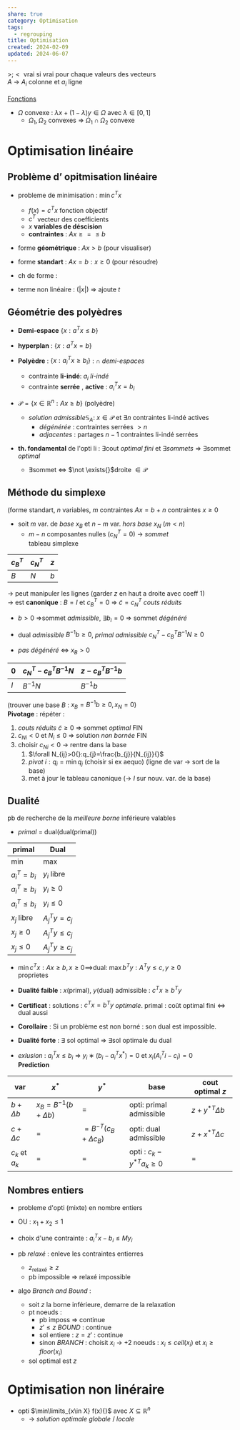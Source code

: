 ```yaml
---  
share: true  
category: Optimisation  
tags:  
  - regrouping  
title: Optimisation  
created: 2024-02-09  
updated: 2024-06-07  
---  
```

$>;<{}$ vrai si vrai pour chaque valeurs des vecteurs  
$A{}$ → $A_{i}{}$ colonne et $a_{i}{}$ ligne  
&nbsp;  
[Fonctions](Fonctions.md)  
  
- $\Omega$ convexe : $\lambda x+(1-\lambda)y\in\Omega$  avec $\lambda \in[0,1]$  
	- $\Omega_{1},\Omega_{2}$ convexes ⇒ $\Omega_{1}\cap\Omega_{2}$ convexe  
# Optimisation linéaire  
## Problème d’ opitmisation linéaire  
  
- probleme de minimisation : $\min c^Tx{}$  
	- $f(x)=c^Tx{}$ fonction objectif  
	- $c^T{}$ vecteur des coefficients  
	- $x{}$ **variables de déscision**  
	- **contraintes** : $Ax\geq=\leq b{}$  
  
- forme **géométrique** : $Ax>b{}$ (pour visualiser)  
  
- forme **standart** : $Ax=b:x\geq 0{}$ (pour résoudre)  
  
- ch de forme :   
  
- terme non linéaire : ($|x|{}$) ⇒ ajoute $t{}$  
## Géométrie des polyèdres  
  
- **Demi-espace** $\{ x:a^Tx\leq b \}{}$  
  
- **hyperplan** : $\{ x: a^Tx=b \}{}$  
  
- **Polyèdre** : $\{ x:a_{i}^Tx\geq b_{i} \}{}$ : $\cap{}$ *demi-espaces*   
	- contrainte **li-indé**: $a_{i}{}$ *li-indé*  
	- contrainte **serrée** , **active** : $a_{i}^Tx=b_{i}{}$  
  
- $\mathcal{P}=\{ x\in \mathbb{R}^n:Ax\geq b \}{}$ (polyèdre)   
	- *solution admissible*$\mathbb{S}_{A}$: $x\in \mathcal{P}{}$ et $\exists n{}$ contraintes li-indé actives  
		- *dégénérée* : contraintes serrées $>n{}$  
		- *adjacentes* : partages $n-1{}$ contraintes li-indé serrées  
  
- **th. fondamental** de l'opti li : $\exists{}$cout *optimal fini* et $\exists{}$*sommets* ⇒ $\exists {}$sommet *optimal*  
	- $\exists{}$sommet ⇔ $\not \exists{}$droite $\in \mathcal{P}{}$  
## Méthode du simplexe  
(forme standart, $n{}$ variables, $m{}$ contraintes $Ax=b{}$ + $n{}$ contraintes $x\geq 0{}$  
  
- soit $m{}$ var. de *base* $x_{B}{}$ et $n-m{}$ var. *hors base* $x_{N}{}$ ($m<n{}$)  
	- $m-n{}$ composantes nulles ($c_{N}^T{}=0$) → *sommet*  
tableau simplexe  
  
| $c_{B}^T{}$ | $c_{N}^T{}$                | $z$                  |  
| ----------- | -------------------------- | -------------------- |  
| $B{}$       | $N{}$                      | $b{}$                |    
    
→ peut manipuler les lignes (garder $z{}$ en haut a droite avec coeff 1)  
→ est **canonique** : $B=I{}$  et $c_{B}^T=0{}$ ⇒ $\tilde{c}=c_{N}^T{}$ *couts réduits*  
  
- $b>0{}$ ⇒sommet *admissible*, $\exists b_{i}=0{}$ ⇒ sommet *dégénéré*   
  
- dual *admissible* $B^{-1}b\geq 0{}$, *primal* *admissible* $c_{N}^T-c_{B}^TB^{-1}N{}\geq 0{}$  
  
- *pas dégénéré* ⇔ $x_{B}>0{}$  
  
| $0{}$ | $c_{N}^T-c_{B}^TB^{-1}N{}$ | $z-c_{B}^TB^{-1}b{}$ |  
| ----- | -------------------------- | -------------------- |  
| $I{}$ | $B^{-1}N{}$                | $B^{-1}b{}$          |    
    
(trouver une base $B{}$ : $x_{B}=B^{-1}b\geq 0, x_{N}=0{}$)  
**Pivotage** : répéter :  
1. *couts réduits* $\tilde{c}\geq 0{}$ ⇒ sommet *optimal* FIN  
2. $c_{Ni}{}<0$ et $N_{i}\leq 0{}$ ⇒ solution *non bornée* FIN  
3. choisir $c_{Ni}<0{}$ → rentre dans la base  
	1. $\forall N_{ij}>0{}:q_{j}=\frac{b_{j}}{N_{ij}}{}$  
	2. *pivot* $i:q_{i}=\min q_{j}{}$ (choisir si ex aequo) (ligne de var → sort de la base)  
	3. met à jour le tableau canonique (→ $I{}$ sur nouv. var. de la base)  
## Dualité  
pb de recherche de la *meilleure borne* inférieure valables  
  
- *primal* = dual(dual(primal))  
  
| primal                | Dual                   |  
| --------------------- | ---------------------- |  
| min                   | max                    |  
| $a_{i}^T=b_{i}{}$     | $y_{i}{}$ libre        |  
| $a_{i}^T\geq b_{i}{}$ | $y_{i}\geq 0{}$        |  
| $a_{i}^T\leq b_{i}{}$ | $y_{i}\leq 0{}$        |  
| $x_{j}{}$ libre       | $A_{j}^Ty=c_{j}{}$     |  
| $x_{j}\geq 0{}$       | $A_{j}^Ty\leq c_{j}{}$ |  
| $x_{j}\leq 0{}$       | $A_{j}^Ty\geq c_{j}{}$ |    
    
  
- $\min c^Tx:Ax\geq b,x\geq 0\implies$dual: $\max b^Ty:A^Ty\leq c,y\geq 0{}$  
proprietes  
  
- **Dualité faible** : $x{}$(primal), $y{}$(dual) admissible : $c^Tx\geq b^Ty{}$  
  
- **Certificat** : solutions : $c^Tx=b^Ty{}$ *optimale*. primal : coût optimal fini ⇔ dual aussi    
  
- **Corollaire** : Si un problème est non borné : son dual est impossible.  
  
- **Dualité forte** : $\exists{}$ sol optimal ⇒ $\exists{}$sol optimale du dual  
  
- *exlusion* : $a_{i}^T{}x\leq b_{i}$ ⇒ $y_{i}∗(b_{i} − a^T_{i} x^*) = 0{}$  et $x_{i}(A_{i}^Ti-c_{i})=0{}$  
**Prediction**  
  
| var                    | $x^*{}$                        | $y^*{}$                             | base                               | cout optimal $z{}$    |  
| ---------------------- | ------------------------------ | ----------------------------------- | ---------------------------------- | --------------------- |  
| $b+\Delta b{}$         | $x_{B}=B^{-1}(b+\Delta b){}{}$ | =                                   | opti: primal admissible            | $z+y^{*T} \Delta b{}$ |  
| $c+\Delta c{}$         | =                              | $=B^{−T} (c_{B} + \Delta c_{B} ){}$ | opti: dual admissible              | $z+x^{*T} \Delta c{}$ |  
| $c_{k}{}$ et $a_{k}{}$ | =                              | =                                   | opti : $c_{k}-y^{*T}a_{k}\geq 0{}$ | =                     |    
    
## Nombres entiers  
  
- probleme d'opti (mixte) en nombre entiers  
  
- OU : $x_{1}+x_{2}\leq 1{}$  
  
- choix d'une contrainte : $a_{i}^Tx-b_{i}\leq My_{i}{}$  
  
- pb *relaxé* : enleve les contraintes entierres  
	- $z_{\text{relaxé}}\geq z{}$  
	- pb impossible ⇒ relaxé impossible  
  
- algo *Branch and Bound* :   
	- soit $z{}$ la borne inférieure, demarre de la relaxation  
	- pt noeuds :  
		- pb imposs ⇒ continue  
		- $z'\leq z{}$ *BOUND* : continue  
		- sol entiere : $z=z'{}$ : continue  
		- sinon *BRANCH* : choisit $x_{i}{}$ → +2 noeuds : $x_{i}\leq ceil(x_{i}){}$ et $x_{i}\geq floor(x_{i}){}$  
	- sol optimal est $z{}$  
# Optimisation non linéraire  
  
- opti $\min\limits_{x\in X} f(x){}$ avec $X\subseteq \mathbb{R}^n{}$  
	- → *solution optimale globale* / *locale*  

